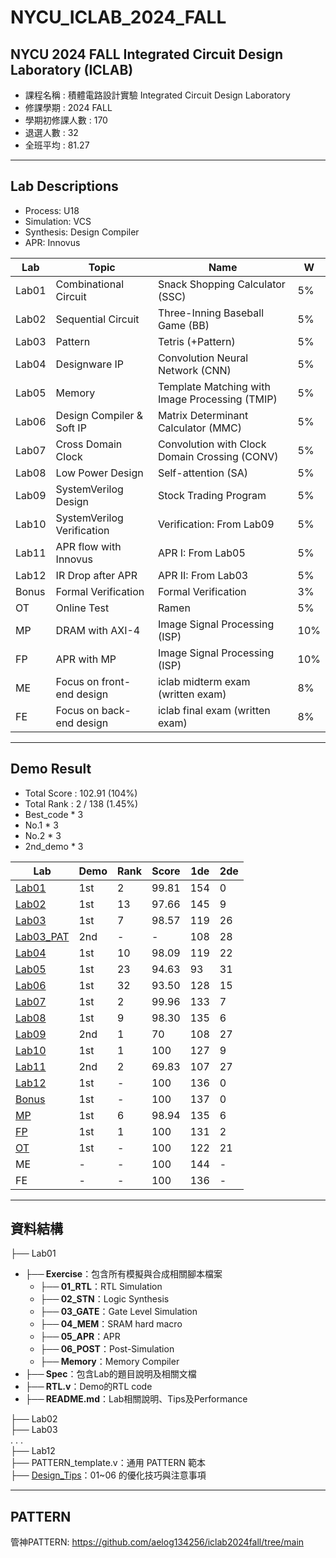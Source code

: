 # NYCU_ICLAB_2024_FALL

## NYCU 2024 FALL Integrated Circuit Design Laboratory (ICLAB)
- 課程名稱 : 積體電路設計實驗 Integrated Circuit Design Laboratory 
- 修課學期 : 2024 FALL
- 學期初修課人數 : 170
- 退選人數 : 32
- 全班平均 : 81.27

---

## Lab Descriptions
- Process: U18
- Simulation: VCS
- Synthesis: Design Compiler
- APR: Innovus

|  Lab  | Topic                                | Name                                           |  W  |
|-------|--------------------------------------|------------------------------------------------|-----|
| Lab01 | Combinational Circuit                | Snack Shopping Calculator (SSC)                |  5% |
| Lab02 | Sequential Circuit                   | Three-Inning Baseball Game (BB)                |  5% |
| Lab03 | Pattern                              | Tetris (+Pattern)                              |  5% |
| Lab04 | Designware IP                        | Convolution Neural Network (CNN)               |  5% |
| Lab05 | Memory                               | Template Matching with Image Processing (TMIP) |  5% |
| Lab06 | Design Compiler & Soft IP            | Matrix Determinant Calculator (MMC)            |  5% |
| Lab07 | Cross Domain Clock                   | Convolution with Clock Domain Crossing (CONV)  |  5% |
| Lab08 | Low Power Design                     | Self-attention (SA)                            |  5% |
| Lab09 | SystemVerilog Design                 | Stock Trading Program                          |  5% |
| Lab10 | SystemVerilog Verification           | Verification: From Lab09                       |  5% |
| Lab11 | APR flow with Innovus                | APR I: From Lab05                              |  5% |
| Lab12 | IR Drop after APR                    | APR II: From Lab03                             |  5% |
| Bonus | Formal Verification                  | Formal Verification                            |  3% |
| OT    | Online Test                          | Ramen                                          |  5% |
| MP    | DRAM with AXI-4                      | Image Signal Processing (ISP)                  | 10% |
| FP    | APR with MP                          | Image Signal Processing (ISP)                  | 10% |
| ME    | Focus on front-end design            | iclab midterm exam (written exam)              |  8% |
| FE    | Focus on back-end design             | iclab final   exam (written exam)              |  8% |

---

## Demo Result
- Total Score : 102.91 (104%)
- Total Rank : 2 / 138 (1.45%)
- Best_code * 3
- No.1 * 3
- No.2 * 3
- 2nd_demo * 3

| Lab                      | Demo | Rank | Score | 1de | 2de |
|--------------------------|------|------|-------|-----|-----|
| [Lab01](./Lab01/)        | 1st  |   2  | 99.81 | 154 |  0  |
| [Lab02](./Lab02/)        | 1st  |  13  | 97.66 | 145 |  9  |
| [Lab03](./Lab03/)        | 1st  |   7  | 98.57 | 119 | 26  |
| [Lab03_PAT](./Lab03/)    | 2nd  |  -   | -     | 108 | 28  |
| [Lab04](./Lab04/)        | 1st  |  10  | 98.09 | 119 | 22  |
| [Lab05](./Lab05/)        | 1st  |  23  | 94.63 |  93 | 31  |
| [Lab06](./Lab06/)        | 1st  |  32  | 93.50 | 128 | 15  |
| [Lab07](./Lab07/)        | 1st  |   2  | 99.96 | 133 |  7  |
| [Lab08](./Lab08/)        | 1st  |   9  | 98.30 | 135 |  6  |
| [Lab09](./Lab09/)        | 2nd  |   1  | 70    | 108 | 27  |
| [Lab10](./Lab10/)        | 1st  |   1  | 100   | 127 |  9  |
| [Lab11](./Lab11/)        | 2nd  |   2  | 69.83 | 107 | 27  |
| [Lab12](./Lab12/)        | 1st  |   -  | 100   | 136 |  0  |
| [Bonus](./Bonus/)        | 1st  |   -  | 100   | 137 |  0  |
| [MP](./Midterm_Project/) | 1st  |   6  | 98.94 | 135 |  6  |
| [FP](./Final_Project/)   | 1st  |   1  | 100   | 131 |  2  |
| [OT](./Bonus/)           | 1st  |   -  | 100   | 122 | 21  |
| ME                       | -    |   -  | 100   | 144 |  -  |
| FE                       | -    |   -  | 100   | 136 |  -  |

---

## 資料結構
├── Lab01  
- **├── Exercise**：包含所有模擬與合成相關腳本檔案  
    - **├── 01_RTL**：RTL Simulation  
    - **├── 02_STN**：Logic Synthesis  
    - **├── 03_GATE**：Gate Level Simulation  
    - **├── 04_MEM**：SRAM hard macro  
    - **├── 05_APR**：APR  
    - **├── 06_POST**：Post-Simulation  
    - **├── Memory**：Memory Compiler  
- **├── Spec**：包含Lab的題目說明及相關文檔  
- **├── RTL.v**：Demo的RTL code  
- **├── README.md**：Lab相關說明、Tips及Performance  

├── Lab02  
├── Lab03  
.
.
.  
├── Lab12  
├── PATTERN_template.v：通用 PATTERN 範本  
├── [Design_Tips](./Design_Tips/)：01~06 的優化技巧與注意事項

---

## PATTERN
管神PATTERN: https://github.com/aelog134256/iclab2024fall/tree/main

